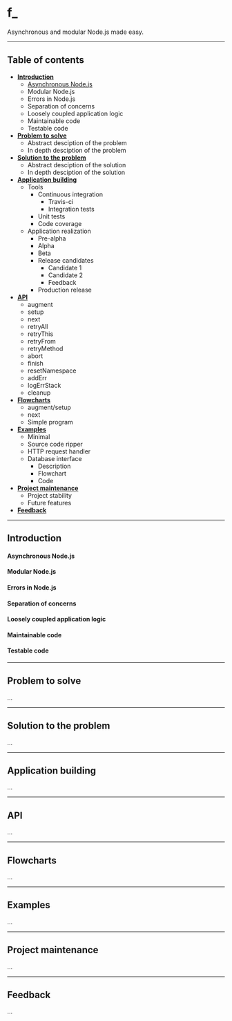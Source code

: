 # f_

Asynchronous and modular Node.js made easy.

---

## Table of contents

* **[Introduction](#introduction)**
  - [Asynchronous Node.js](#asynchronous-node.js)
  - Modular Node.js
  - Errors in Node.js
  - Separation of concerns
  - Loosely coupled application logic
  - Maintainable code
  - Testable code
* **[Problem to solve](#problem-to-solve)**
  - Abstract desciption of the problem
  - In depth desciption of the problem
* **[Solution to the problem](#solution-to-the-problem)**
  - Abstract desciption of the solution
  - In depth desciption of the solution
* **[Application building](#application-building)**
  - Tools
    + Continuous integration
      * Travis-ci 
      * Integration tests
    + Unit tests
    + Code coverage
  - Application realization
    + Pre-alpha
    + Alpha
    + Beta
    + Release candidates
      * Candidate 1
      * Candidate 2
      * Feedback
    + Production release
* **[API](#api)**
  - augment
  - setup
  - next
  - retryAll
  - retryThis
  - retryFrom
  - retryMethod
  - abort
  - finish
  - resetNamespace
  - addErr
  - logErrStack
  - cleanup
* **[Flowcharts](#flowcharts)**
  - augment/setup
  - next
  - Simple program
* **[Examples](#examples)**
  - Minimal
  - Source code ripper
  - HTTP request handler
  - Database interface
    + Description
    + Flowchart
    + Code
* **[Project maintenance](#project-maintenance)**
  - Project stability
  - Future features
* **[Feedback](#feedback)**

---

## Introduction

#### Asynchronous Node.js
#### Modular Node.js
#### Errors in Node.js
#### Separation of concerns
#### Loosely coupled application logic
#### Maintainable code
#### Testable code


---

## Problem to solve

...


---

## Solution to the problem

...


---

## Application building

...


---

## API

...


---

## Flowcharts

...


---

## Examples

...


---

## Project maintenance

...


---

## Feedback

...